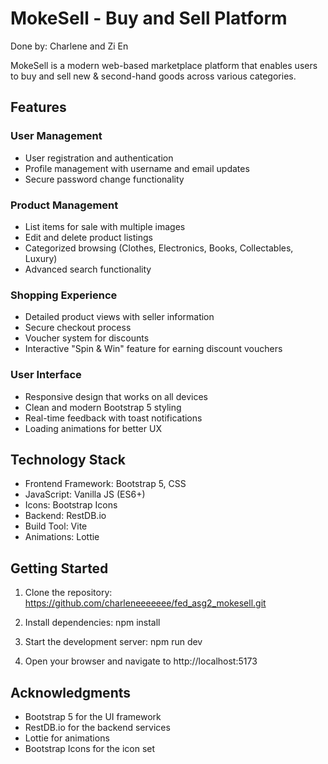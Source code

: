 # MokeSell - Buy and Sell Platform

Done by: Charlene and Zi En

MokeSell is a modern web-based marketplace platform that enables users to buy and sell new & second-hand goods across various categories. 

## Features

### User Management
- User registration and authentication
- Profile management with username and email updates
- Secure password change functionality

### Product Management
- List items for sale with multiple images
- Edit and delete product listings
- Categorized browsing (Clothes, Electronics, Books, Collectables, Luxury)
- Advanced search functionality

### Shopping Experience
- Detailed product views with seller information
- Secure checkout process
- Voucher system for discounts
- Interactive "Spin & Win" feature for earning discount vouchers

### User Interface
- Responsive design that works on all devices
- Clean and modern Bootstrap 5 styling
- Real-time feedback with toast notifications
- Loading animations for better UX

## Technology Stack

- Frontend Framework: Bootstrap 5, CSS
- JavaScript: Vanilla JS (ES6+)
- Icons: Bootstrap Icons
- Backend: RestDB.io
- Build Tool: Vite
- Animations: Lottie



## Getting Started

1. Clone the repository:
https://github.com/charleneeeeeee/fed_asg2_mokesell.git

2. Install dependencies:
npm install

3. Start the development server:
npm run dev

4. Open your browser and navigate to http://localhost:5173


## Acknowledgments

- Bootstrap 5 for the UI framework
- RestDB.io for the backend services
- Lottie for animations
- Bootstrap Icons for the icon set
